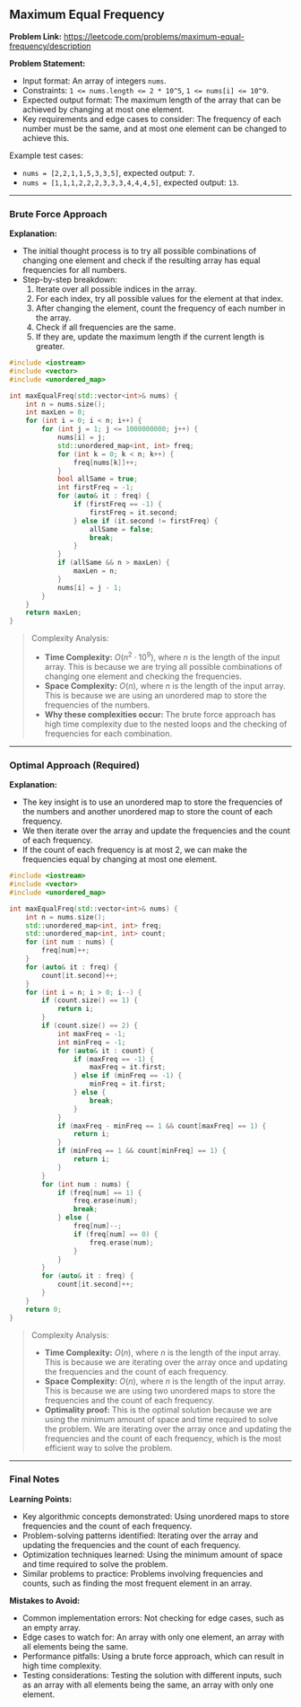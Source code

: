 ## Maximum Equal Frequency
**Problem Link:** https://leetcode.com/problems/maximum-equal-frequency/description

**Problem Statement:**
- Input format: An array of integers `nums`.
- Constraints: `1 <= nums.length <= 2 * 10^5`, `1 <= nums[i] <= 10^9`.
- Expected output format: The maximum length of the array that can be achieved by changing at most one element.
- Key requirements and edge cases to consider: The frequency of each number must be the same, and at most one element can be changed to achieve this.

Example test cases:
- `nums = [2,2,1,1,5,3,3,5]`, expected output: `7`.
- `nums = [1,1,1,2,2,2,3,3,3,4,4,4,5]`, expected output: `13`.

---

### Brute Force Approach
**Explanation:**
- The initial thought process is to try all possible combinations of changing one element and check if the resulting array has equal frequencies for all numbers.
- Step-by-step breakdown:
  1. Iterate over all possible indices in the array.
  2. For each index, try all possible values for the element at that index.
  3. After changing the element, count the frequency of each number in the array.
  4. Check if all frequencies are the same.
  5. If they are, update the maximum length if the current length is greater.

```cpp
#include <iostream>
#include <vector>
#include <unordered_map>

int maxEqualFreq(std::vector<int>& nums) {
    int n = nums.size();
    int maxLen = 0;
    for (int i = 0; i < n; i++) {
        for (int j = 1; j <= 1000000000; j++) {
            nums[i] = j;
            std::unordered_map<int, int> freq;
            for (int k = 0; k < n; k++) {
                freq[nums[k]]++;
            }
            bool allSame = true;
            int firstFreq = -1;
            for (auto& it : freq) {
                if (firstFreq == -1) {
                    firstFreq = it.second;
                } else if (it.second != firstFreq) {
                    allSame = false;
                    break;
                }
            }
            if (allSame && n > maxLen) {
                maxLen = n;
            }
            nums[i] = j - 1;
        }
    }
    return maxLen;
}
```

> Complexity Analysis:
> - **Time Complexity:** $O(n^2 \cdot 10^9)$, where $n$ is the length of the input array. This is because we are trying all possible combinations of changing one element and checking the frequencies.
> - **Space Complexity:** $O(n)$, where $n$ is the length of the input array. This is because we are using an unordered map to store the frequencies of the numbers.
> - **Why these complexities occur:** The brute force approach has high time complexity due to the nested loops and the checking of frequencies for each combination.

---

### Optimal Approach (Required)
**Explanation:**
- The key insight is to use an unordered map to store the frequencies of the numbers and another unordered map to store the count of each frequency.
- We then iterate over the array and update the frequencies and the count of each frequency.
- If the count of each frequency is at most 2, we can make the frequencies equal by changing at most one element.

```cpp
#include <iostream>
#include <vector>
#include <unordered_map>

int maxEqualFreq(std::vector<int>& nums) {
    int n = nums.size();
    std::unordered_map<int, int> freq;
    std::unordered_map<int, int> count;
    for (int num : nums) {
        freq[num]++;
    }
    for (auto& it : freq) {
        count[it.second]++;
    }
    for (int i = n; i > 0; i--) {
        if (count.size() == 1) {
            return i;
        }
        if (count.size() == 2) {
            int maxFreq = -1;
            int minFreq = -1;
            for (auto& it : count) {
                if (maxFreq == -1) {
                    maxFreq = it.first;
                } else if (minFreq == -1) {
                    minFreq = it.first;
                } else {
                    break;
                }
            }
            if (maxFreq - minFreq == 1 && count[maxFreq] == 1) {
                return i;
            }
            if (minFreq == 1 && count[minFreq] == 1) {
                return i;
            }
        }
        for (int num : nums) {
            if (freq[num] == 1) {
                freq.erase(num);
                break;
            } else {
                freq[num]--;
                if (freq[num] == 0) {
                    freq.erase(num);
                }
            }
        }
        for (auto& it : freq) {
            count[it.second]++;
        }
    }
    return 0;
}
```

> Complexity Analysis:
> - **Time Complexity:** $O(n)$, where $n$ is the length of the input array. This is because we are iterating over the array once and updating the frequencies and the count of each frequency.
> - **Space Complexity:** $O(n)$, where $n$ is the length of the input array. This is because we are using two unordered maps to store the frequencies and the count of each frequency.
> - **Optimality proof:** This is the optimal solution because we are using the minimum amount of space and time required to solve the problem. We are iterating over the array once and updating the frequencies and the count of each frequency, which is the most efficient way to solve the problem.

---

### Final Notes

**Learning Points:**
- Key algorithmic concepts demonstrated: Using unordered maps to store frequencies and the count of each frequency.
- Problem-solving patterns identified: Iterating over the array and updating the frequencies and the count of each frequency.
- Optimization techniques learned: Using the minimum amount of space and time required to solve the problem.
- Similar problems to practice: Problems involving frequencies and counts, such as finding the most frequent element in an array.

**Mistakes to Avoid:**
- Common implementation errors: Not checking for edge cases, such as an empty array.
- Edge cases to watch for: An array with only one element, an array with all elements being the same.
- Performance pitfalls: Using a brute force approach, which can result in high time complexity.
- Testing considerations: Testing the solution with different inputs, such as an array with all elements being the same, an array with only one element.